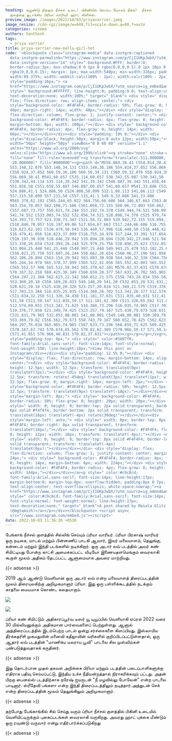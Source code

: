 ```yaml
---
heading: கழுண்டு நிற்கும் நீச்சல் உடை! பிகினியில் ரொம்ப மோசம் நீங்க!  நீச்சல்
  குலத்தை சூடாக்கிய பிரியா வாரியர் ஹாட் கிளிக்ஸ்.
preview_image: /images/2022/10/03/priyavarrier.jpeg
image_resize: /cdn-cgi/image/w=640,fit=scale-down,q=80,f=auto
categories: cinema
authors: Santhosh
tags:
  - priya varrier
title: priya-varrier-new-mallu-girl-hot
code: '<blockquote class="instagram-media" data-instgrm-captioned
  data-instgrm-permalink="https://www.instagram.com/p/CjI1UKpJwbX/?utm_source=ig_embed&amp;utm_campaign=loading"
  data-instgrm-version="14" style=" background:#FFF; border:0;
  border-radius:3px; box-shadow:0 0 1px 0 rgba(0,0,0,0.5),0 1px 10px 0
  rgba(0,0,0,0.15); margin: 1px; max-width:540px; min-width:326px; padding:0;
  width:99.375%; width:-webkit-calc(100% - 2px); width:calc(100% - 2px);"><div
  style="padding:16px;"> <a
  href="https://www.instagram.com/p/CjI1UKpJwbX/?utm_source=ig_embed&amp;utm_campaign=loading"
  style=" background:#FFFFFF; line-height:0; padding:0 0; text-align:center;
  text-decoration:none; width:100%;" target="_blank"> <div style=" display:
  flex; flex-direction: row; align-items: center;"> <div
  style="background-color: #F4F4F4; border-radius: 50%; flex-grow: 0; height:
  40px; margin-right: 14px; width: 40px;"></div> <div style="display: flex;
  flex-direction: column; flex-grow: 1; justify-content: center;"> <div style="
  background-color: #F4F4F4; border-radius: 4px; flex-grow: 0; height: 14px;
  margin-bottom: 6px; width: 100px;"></div> <div style=" background-color:
  #F4F4F4; border-radius: 4px; flex-grow: 0; height: 14px; width:
  60px;"></div></div></div><div style="padding: 19% 0;"></div> <div
  style="display:block; height:50px; margin:0 auto 12px; width:50px;"><svg
  width="50px" height="50px" viewBox="0 0 60 60" version="1.1"
  xmlns="https://www.w3.org/2000/svg"
  xmlns:xlink="https://www.w3.org/1999/xlink"><g stroke="none" stroke-width="1"
  fill="none" fill-rule="evenodd"><g transform="translate(-511.000000,
  -20.000000)" fill="#000000"><g><path d="M556.869,30.41 C554.814,30.41
  553.148,32.076 553.148,34.131 C553.148,36.186 554.814,37.852 556.869,37.852
  C558.924,37.852 560.59,36.186 560.59,34.131 C560.59,32.076 558.924,30.41
  556.869,30.41 M541,60.657 C535.114,60.657 530.342,55.887 530.342,50
  C530.342,44.114 535.114,39.342 541,39.342 C546.887,39.342 551.658,44.114
  551.658,50 C551.658,55.887 546.887,60.657 541,60.657 M541,33.886 C532.1,33.886
  524.886,41.1 524.886,50 C524.886,58.899 532.1,66.113 541,66.113 C549.9,66.113
  557.115,58.899 557.115,50 C557.115,41.1 549.9,33.886 541,33.886
  M565.378,62.101 C565.244,65.022 564.756,66.606 564.346,67.663 C563.803,69.06
  563.154,70.057 562.106,71.106 C561.058,72.155 560.06,72.803 558.662,73.347
  C557.607,73.757 556.021,74.244 553.102,74.378 C549.944,74.521 548.997,74.552
  541,74.552 C533.003,74.552 532.056,74.521 528.898,74.378 C525.979,74.244
  524.393,73.757 523.338,73.347 C521.94,72.803 520.942,72.155 519.894,71.106
  C518.846,70.057 518.197,69.06 517.654,67.663 C517.244,66.606 516.755,65.022
  516.623,62.101 C516.479,58.943 516.448,57.996 516.448,50 C516.448,42.003
  516.479,41.056 516.623,37.899 C516.755,34.978 517.244,33.391 517.654,32.338
  C518.197,30.938 518.846,29.942 519.894,28.894 C520.942,27.846 521.94,27.196
  523.338,26.654 C524.393,26.244 525.979,25.756 528.898,25.623 C532.057,25.479
  533.004,25.448 541,25.448 C548.997,25.448 549.943,25.479 553.102,25.623
  C556.021,25.756 557.607,26.244 558.662,26.654 C560.06,27.196 561.058,27.846
  562.106,28.894 C563.154,29.942 563.803,30.938 564.346,32.338 C564.756,33.391
  565.244,34.978 565.378,37.899 C565.522,41.056 565.552,42.003 565.552,50
  C565.552,57.996 565.522,58.943 565.378,62.101 M570.82,37.631 C570.674,34.438
  570.167,32.258 569.425,30.349 C568.659,28.377 567.633,26.702 565.965,25.035
  C564.297,23.368 562.623,22.342 560.652,21.575 C558.743,20.834 556.562,20.326
  553.369,20.18 C550.169,20.033 549.148,20 541,20 C532.853,20 531.831,20.033
  528.631,20.18 C525.438,20.326 523.257,20.834 521.349,21.575 C519.376,22.342
  517.703,23.368 516.035,25.035 C514.368,26.702 513.342,28.377 512.574,30.349
  C511.834,32.258 511.326,34.438 511.181,37.631 C511.035,40.831 511,41.851
  511,50 C511,58.147 511.035,59.17 511.181,62.369 C511.326,65.562 511.834,67.743
  512.574,69.651 C513.342,71.625 514.368,73.296 516.035,74.965 C517.703,76.634
  519.376,77.658 521.349,78.425 C523.257,79.167 525.438,79.673 528.631,79.82
  C531.831,79.965 532.853,80.001 541,80.001 C549.148,80.001 550.169,79.965
  553.369,79.82 C556.562,79.673 558.743,79.167 560.652,78.425 C562.623,77.658
  564.297,76.634 565.965,74.965 C567.633,73.296 568.659,71.625 569.425,69.651
  C570.167,67.743 570.674,65.562 570.82,62.369 C570.966,59.17 571,58.147 571,50
  C571,41.851 570.966,40.831 570.82,37.631"></path></g></g></g></svg></div><div
  style="padding-top: 8px;"> <div style=" color:#3897f0;
  font-family:Arial,sans-serif; font-size:14px; font-style:normal;
  font-weight:550; line-height:18px;">View this post on
  Instagram</div></div><div style="padding: 12.5% 0;"></div> <div
  style="display: flex; flex-direction: row; margin-bottom: 14px; align-items:
  center;"><div> <div style="background-color: #F4F4F4; border-radius: 50%;
  height: 12.5px; width: 12.5px; transform: translateX(0px)
  translateY(7px);"></div> <div style="background-color: #F4F4F4; height:
  12.5px; transform: rotate(-45deg) translateX(3px) translateY(1px); width:
  12.5px; flex-grow: 0; margin-right: 14px; margin-left: 2px;"></div> <div
  style="background-color: #F4F4F4; border-radius: 50%; height: 12.5px; width:
  12.5px; transform: translateX(9px) translateY(-18px);"></div></div><div
  style="margin-left: 8px;"> <div style=" background-color: #F4F4F4;
  border-radius: 50%; flex-grow: 0; height: 20px; width: 20px;"></div> <div
  style=" width: 0; height: 0; border-top: 2px solid transparent; border-left:
  6px solid #f4f4f4; border-bottom: 2px solid transparent; transform:
  translateX(16px) translateY(-4px) rotate(30deg)"></div></div><div
  style="margin-left: auto;"> <div style=" width: 0px; border-top: 8px solid
  #F4F4F4; border-right: 8px solid transparent; transform:
  translateY(16px);"></div> <div style=" background-color: #F4F4F4; flex-grow:
  0; height: 12px; width: 16px; transform: translateY(-4px);"></div> <div
  style=" width: 0; height: 0; border-top: 8px solid #F4F4F4; border-left: 8px
  solid transparent; transform: translateY(-4px)
  translateX(8px);"></div></div></div> <div style="display: flex;
  flex-direction: column; flex-grow: 1; justify-content: center; margin-bottom:
  24px;"> <div style=" background-color: #F4F4F4; border-radius: 4px; flex-grow:
  0; height: 14px; margin-bottom: 6px; width: 224px;"></div> <div style="
  background-color: #F4F4F4; border-radius: 4px; flex-grow: 0; height: 14px;
  width: 144px;"></div></div></a><p style=" color:#c9c8cd;
  font-family:Arial,sans-serif; font-size:14px; line-height:17px;
  margin-bottom:0; margin-top:8px; overflow:hidden; padding:8px 0 7px;
  text-align:center; text-overflow:ellipsis; white-space:nowrap;"><a
  href="https://www.instagram.com/p/CjI1UKpJwbX/?utm_source=ig_embed&amp;utm_campaign=loading"
  style=" color:#c9c8cd; font-family:Arial,sans-serif; font-size:14px;
  font-style:normal; font-weight:normal; line-height:17px;
  text-decoration:none;" target="_blank">A post shared by Masala Glitz
  (@mgtamizh)</a></p></div></blockquote> <script async
  src="//www.instagram.com/embed.js"></script>'
date: 2022-10-03 11:36:26 +0530
---
```

பேங்காங் நீச்சல் குளத்தில் சில்லிங் செய்யும் ப்ரியா வாரியர்.
ப்ரியா பிரகாஷ் வாரியர் ஒரு நடிகை, மாடல் மற்றும் பின்னணிப் பாடகி ஆவார், இவர் மலையாளம், தெலுங்கு, கன்னடம் மற்றும் இந்தி படங்களில் நடிக்கிறார். ஒரு அடார் லவ் படத்தில் அவர் கண் சிமிட்டியது போன்ற காட்சி அமைக்கப்பட்ட வீடியோ இணையதளமெங்கும் வைரலாகி கூகுள் மூலம் அதிகம் தேடப்பட்ட ஆளுமையாக அவரை மாற்றியது.

{{< adsense >}}


2019 ஆம் ஆண்டு வெளியான ஒரு அடார் லவ் என்ற மலையாளத் திரைப்படத்தின் மூலம் திரையுலகிற்கு அறிமுகமானார் ப்ரியா.  இது ஒரு பள்ளிக்கூடத்தில் நடக்கும் காதலை மையமாக கொண்ட கதையாகும். 

![](/images/2022/10/03/priya-varrier-new-mallu-girl-hot.jpeg)

![](/images/2022/10/03/priya-varrier-new-mallu-girl-hot22.jpeg)

ப்ரியா கண் சிமிட்டும் அதிகாரப்பூர்வ டீஸர் யூ டியூப்பில் வெளியாகி ஏப்ரல் 2022 வரை 30 மில்லியனுக்கும் அதிகமான பார்வைகளைப் பெற்றுள்ளது. ஆனால் அத்திரைப்படத்தில் இடம்பெற்ற பாடல் ஒன்று சர்ச்சைகளை கிளப்பியது. இஸ்லாமிய தீர்க்கதரிசி முகமதுவின் மனைவி கதீஜாவின் வரிகளில் குறிப்பிடப்பட்டுள்ளதால், ஒரு ஆதார் லவ் படத்தின் "மாணிக்ய மலராய பூவி" பாடலை சில முஸ்லிம்கள் புண்படுத்துவதாகக் கருதினர். 

{{< adsense >}}

இது தொடர்பான முதல் தகவல் அறிக்கை பிரியா மற்றும் படத்தின் படைப்பாளிகளுக்கு எதிராக பதிவு செய்யப்பட்டு, இந்திய உச்ச நீதிமன்றத்தால் நிராகரிக்கவும் பட்டது.
அதன் பிறகு பைனல்ஸ் படத்திற்காக நரேஷ் ஐயருடன் "நீ மழவில்லு போலேன்" என்ற பாடலை பாடினார். ஸ்ரீதேவி பங்களா என்ற இந்தி திரைப்படத்திலும் நடித்தார்.அத்துடன்  செக் என்ற திரைப்படத்தின் மூலம் தெலுங்கிலும் அறிமுகமானார். 

{{< adsense >}}


தற்போது பேங்காங்கில் சில் செய்து வரும் ப்ரியா நீச்சல் குளத்தில் பிகினி உடையில் வெளியிட்டிருக்கும் புகைப்படங்கள் வைரலாகி வருகிறது. அவரது ஹாட் புக்கை மீண்டும் ஒரு ரவுண்டு வருவார் என்று எதிர்பார்க்கப்படுகிறது

{{< adsense >}}